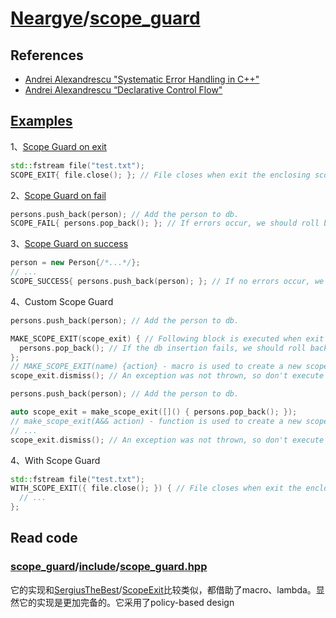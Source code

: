 # [Neargye](https://github.com/Neargye)/[scope_guard](https://github.com/Neargye/scope_guard)

## References

- [Andrei Alexandrescu "Systematic Error Handling in C++"](https://channel9.msdn.com/Shows/Going+Deep/C-and-Beyond-2012-Andrei-Alexandrescu-Systematic-Error-Handling-in-C)
- [Andrei Alexandrescu “Declarative Control Flow"](https://youtu.be/WjTrfoiB0MQ)

## [Examples](https://github.com/Neargye/scope_guard/blob/master/example)

1、[Scope Guard on exit](https://github.com/Neargye/scope_guard/blob/master/example/scope_exit_example.cpp)

```C++
std::fstream file("test.txt");
SCOPE_EXIT{ file.close(); }; // File closes when exit the enclosing scope or errors occur.
```

2、[Scope Guard on fail](https://github.com/Neargye/scope_guard/blob/master/example/scope_fail_example.cpp)

```C++
persons.push_back(person); // Add the person to db.
SCOPE_FAIL{ persons.pop_back(); }; // If errors occur, we should roll back.
```

3、[Scope Guard on success](https://github.com/Neargye/scope_guard/blob/master/example/scope_success_example.cpp)

```C++
person = new Person{/*...*/};
// ...
SCOPE_SUCCESS{ persons.push_back(person); }; // If no errors occur, we should add the person to db.
```

4、Custom Scope Guard

```C++
persons.push_back(person); // Add the person to db.

MAKE_SCOPE_EXIT(scope_exit) { // Following block is executed when exit the enclosing scope or errors occur.
  persons.pop_back(); // If the db insertion fails, we should roll back.
};
// MAKE_SCOPE_EXIT(name) {action} - macro is used to create a new scope_exit object.
scope_exit.dismiss(); // An exception was not thrown, so don't execute the scope_exit.
```

```C++
persons.push_back(person); // Add the person to db.

auto scope_exit = make_scope_exit([]() { persons.pop_back(); });
// make_scope_exit(A&& action) - function is used to create a new scope_exit object. It can be instantiated with a lambda function, a std::function<void()>, a functor, or a void(*)() function pointer.
// ...
scope_exit.dismiss(); // An exception was not thrown, so don't execute the scope_exit.
```

4、With Scope Guard

```C++
std::fstream file("test.txt");
WITH_SCOPE_EXIT({ file.close(); }) { // File closes when exit the enclosing with scope or errors occur.
  // ...
};
```

## Read code

### [scope_guard](https://github.com/Neargye/scope_guard)/[include](https://github.com/Neargye/scope_guard/tree/master/include)/[scope_guard.hpp](https://github.com/Neargye/scope_guard/blob/master/include/scope_guard.hpp)

它的实现和[SergiusTheBest](https://github.com/SergiusTheBest)/[ScopeExit](https://github.com/SergiusTheBest/ScopeExit)比较类似，都借助了macro、lambda。显然它的实现是更加完备的。它采用了policy-based design

